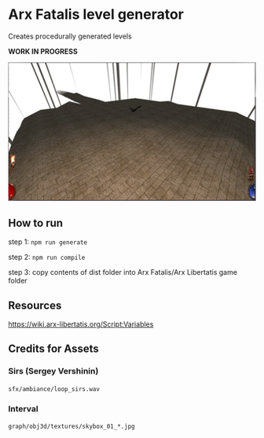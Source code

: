 # Arx Fatalis level generator

Creates procedurally generated levels

**WORK IN PROGRESS**

![screenshot](demo.png?raw=true "How it looks")

## How to run

step 1: `npm run generate`

step 2: `npm run compile`

step 3: copy contents of dist folder into Arx Fatalis/Arx Libertatis game folder

## Resources

https://wiki.arx-libertatis.org/Script:Variables

## Credits for Assets

### Sirs (Sergey Vershinin)

`sfx/ambiance/loop_sirs.wav`

### Interval

`graph/obj3d/textures/skybox_01_*.jpg`

